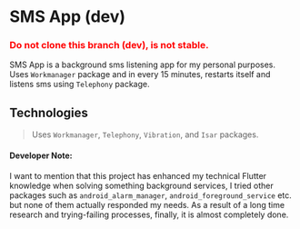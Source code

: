 # SMS App (dev)

<h3 style="color: red">Do not clone this branch (dev), is not stable.</h3>

SMS App is a background sms listening app for my personal purposes. Uses `Workmanager` package and in every 15 minutes, restarts itself and listens sms using `Telephony` package.

## Technologies

> Uses `Workmanager`, `Telephony`, `Vibration`, and `Isar` packages.

#### Developer Note:

I want to mention that this project has enhanced my technical Flutter knowledge when solving something background services, I tried other packages such as `android_alarm_manager`, `android_foreground_service` etc. but none of them actually responded my needs. As a result of a long time research and trying-failing processes, finally, it is almost completely done.
